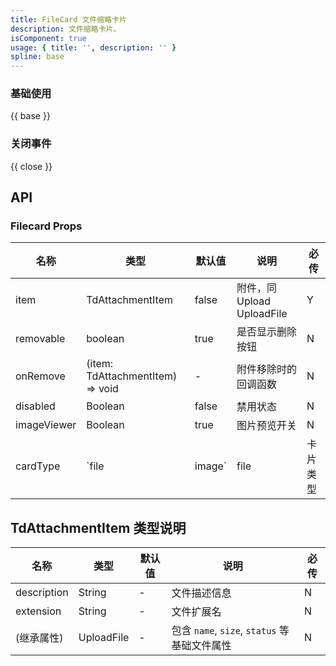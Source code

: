 ```yaml
---
title: FileCard 文件缩略卡片
description: 文件缩略卡片。
isComponent: true
usage: { title: '', description: '' }
spline: base
---
```


### 基础使用

{{ base }}

### 关闭事件

{{ close }}

## API

### Filecard Props

名称 | 类型 | 默认值 | 说明 | 必传
-- | -- | -- | -- | --
item |  TdAttachmentItem | false | 附件，同 Upload UploadFile | Y
removable | boolean | true | 是否显示删除按钮 | N
onRemove | (item:  TdAttachmentItem) => void | - | 附件移除时的回调函数 | N
disabled | Boolean | false | 禁用状态 | N
imageViewer | Boolean | true | 图片预览开关 | N
cardType | `file | image`  | file | 卡片类型 | N

## TdAttachmentItem 类型说明
名称 | 类型 | 默认值 | 说明 | 必传
-- | -- | -- | -- | --
description | String | - | 文件描述信息 | N
extension | String | - | 文件扩展名 | N
(继承属性) | UploadFile | - | 包含 `name`, `size`, `status` 等基础文件属性 | N

